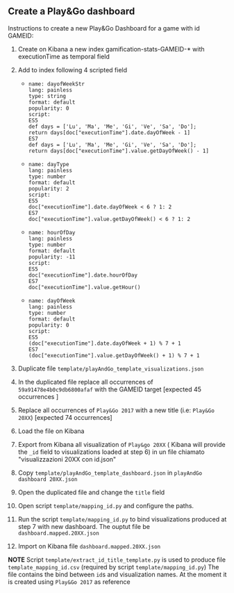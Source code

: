 ## Create a Play&Go dashboard

Instructions to create a new Play&Go Dashboard for a game with id GAMEID:

1. Create on Kibana a new index gamification-stats-GAMEID-* with executionTime as temporal field
2. Add to index following 4 scripted field
     * ```
       name: dayofWeekStr
       lang: painless
       type: string
       format: default
       popularity: 0
       script:
       ES5 
       def days = ['Lu', 'Ma', 'Me', 'Gi', 'Ve', 'Sa', 'Do'];
       return days[doc["executionTime"].date.dayOfWeek - 1] 
       ES7 
       def days = ['Lu', 'Ma', 'Me', 'Gi', 'Ve', 'Sa', 'Do'];
       return days[doc["executionTime"].value.getDayOfWeek() - 1]
       ```
     * ```
       name: dayType
       lang: painless
       type: number
       format: default
       popularity: 2
       script:
       ES5 
       doc["executionTime"].date.dayOfWeek < 6 ? 1: 2
       ES7 
       doc["executionTime"].value.getDayOfWeek() < 6 ? 1: 2
       ```
     * ```
       name: hourOfDay
       lang: painless
       type: number
       format: default
       popularity: -11
       script:
       ES5 
       doc["executionTime"].date.hourOfDay
       ES7 
       doc["executionTime"].value.getHour()
       ```
     * ```
       name: dayOfWeek
       lang: painless
       type: number
       format: default
       popularity: 0
       script:
       ES5 
       (doc["executionTime"].date.dayOfWeek + 1) % 7 + 1
       ES7 
       (doc["executionTime"].value.getDayOfWeek() + 1) % 7 + 1
       ```

3. Duplicate file `template/playAndGo_template_visualizations.json`
4. In the duplicated file replace all occurrences of `59a91478e4b0c9db6800afaf` with the GAMEID target [expected 45 occurrences ]
5. Replace all occurrences of `Play&Go 2017` with a new title (i.e: `Play&Go 20XX`) [expected 74 occurrences]
6. Load the file on Kibana
7. Export from Kibana all visualization of `Play&go 20XX` ( Kibana will provide the `_id` field to visualizations loaded at step 6)
   in un file chiamato "visualizzazioni 20XX con id.json"
8. Copy `template/playAndGo_template_dashboard.json` in `playAndGo dashboard 20XX.json`
9. Open the duplicated file and change the `title` field
10. Open script `template/mapping_id.py` and configure the paths.
11. Run the script `template/mapping_id.py` to bind visualizations produced at step 7 with new dashboard. 
    The ouptut file be `dashboard.mapped.20XX.json`
12. Import on Kibana file `dashboard.mapped.20XX.json`

**NOTE**
Script `template/extract_id_title_template.py` is used to produce file `template_mapping_id.csv` (required by script `template/mapping_id.py`)
The file contains the bind between `id`s and visualization names. At the moment it is created using `Play&Go 2017` as reference
